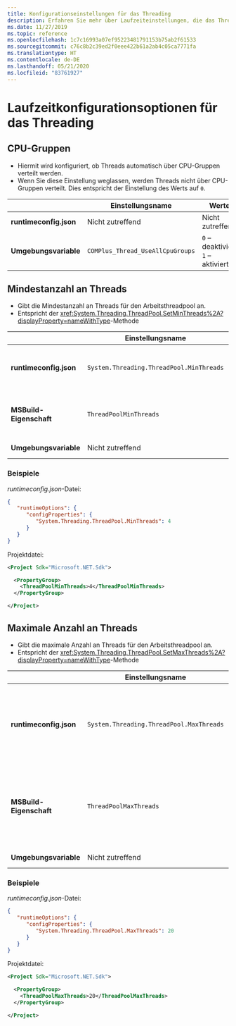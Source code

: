 ```yaml
---
title: Konfigurationseinstellungen für das Threading
description: Erfahren Sie mehr über Laufzeiteinstellungen, die das Threading für .NET Core-Apps konfigurieren.
ms.date: 11/27/2019
ms.topic: reference
ms.openlocfilehash: 1c7c16993a07ef95223481791153b75ab2f61533
ms.sourcegitcommit: c76c8b2c39ed2f0eee422b61a2ab4c05ca7771fa
ms.translationtype: HT
ms.contentlocale: de-DE
ms.lasthandoff: 05/21/2020
ms.locfileid: "83761927"
---
```

# <a name="run-time-configuration-options-for-threading"></a>Laufzeitkonfigurationsoptionen für das Threading

## <a name="cpu-groups"></a>CPU-Gruppen

- Hiermit wird konfiguriert, ob Threads automatisch über CPU-Gruppen verteilt werden.
- Wenn Sie diese Einstellung weglassen, werden Threads nicht über CPU-Gruppen verteilt. Dies entspricht der Einstellung des Werts auf `0`.

| | Einstellungsname | Werte |
| - | - | - |
| **runtimeconfig.json** | Nicht zutreffend | Nicht zutreffend |
| **Umgebungsvariable** | `COMPlus_Thread_UseAllCpuGroups` | `0` – deaktiviert<br/>`1` – aktiviert |

## <a name="minimum-threads"></a>Mindestanzahl an Threads

- Gibt die Mindestanzahl an Threads für den Arbeitsthreadpool an.
- Entspricht der <xref:System.Threading.ThreadPool.SetMinThreads%2A?displayProperty=nameWithType>-Methode

| | Einstellungsname | Werte |
| - | - | - |
| **runtimeconfig.json** | `System.Threading.ThreadPool.MinThreads` | Eine ganze Zahl, die die Mindestanzahl an Threads angibt |
| **MSBuild-Eigenschaft** | `ThreadPoolMinThreads` | Eine ganze Zahl, die die Mindestanzahl an Threads angibt |
| **Umgebungsvariable** | Nicht zutreffend | Nicht zutreffend |

### <a name="examples"></a>Beispiele

*runtimeconfig.json*-Datei:

```json
{
   "runtimeOptions": {
      "configProperties": {
         "System.Threading.ThreadPool.MinThreads": 4
      }
   }
}
```

Projektdatei:

```xml
<Project Sdk="Microsoft.NET.Sdk">

  <PropertyGroup>
    <ThreadPoolMinThreads>4</ThreadPoolMinThreads>
  </PropertyGroup>

</Project>
```

## <a name="maximum-threads"></a>Maximale Anzahl an Threads

- Gibt die maximale Anzahl an Threads für den Arbeitsthreadpool an.
- Entspricht der <xref:System.Threading.ThreadPool.SetMaxThreads%2A?displayProperty=nameWithType>-Methode

| | Einstellungsname | Werte |
| - | - | - |
| **runtimeconfig.json** | `System.Threading.ThreadPool.MaxThreads` | Eine ganze Zahl, die die maximale Anzahl der Threads darstellt |
| **MSBuild-Eigenschaft** | `ThreadPoolMaxThreads` | Eine ganze Zahl, die die maximale Anzahl der Threads darstellt |
| **Umgebungsvariable** | Nicht zutreffend | Nicht zutreffend |

### <a name="examples"></a>Beispiele

*runtimeconfig.json*-Datei:

```json
{
   "runtimeOptions": {
      "configProperties": {
         "System.Threading.ThreadPool.MaxThreads": 20
      }
   }
}
```

Projektdatei:

```xml
<Project Sdk="Microsoft.NET.Sdk">

  <PropertyGroup>
    <ThreadPoolMaxThreads>20</ThreadPoolMaxThreads>
  </PropertyGroup>

</Project>
```
